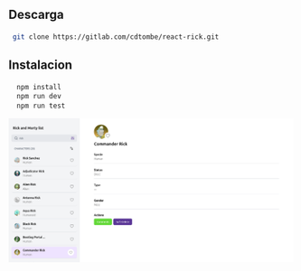 ## Descarga
```bash
 git clone https://gitlab.com/cdtombe/react-rick.git
```

## Instalacion
```bash
  npm install 
  npm run dev 
  npm run test
```


![alt text](./public/screenshot.png)